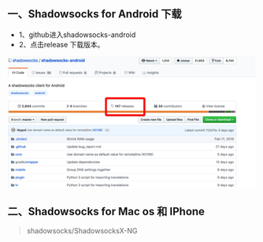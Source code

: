 ## 一、Shadowsocks for Android 下载
 - 1、github进入shadowsocks-android 
 - 2、点击release 下载版本。
 
 ![linear](https://github.com/IRVING18/notes/blob/master/翻墙shadowsocks/file/shadowsocks1.png)

## 二、Shadowsocks for Mac os 和 IPhone

> shadowsocks/ShadowsocksX-NG
